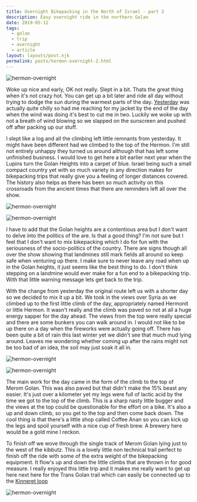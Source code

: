```yaml
---
title: Overnight Bikepacking in the North of Israel - part 2
description: Easy overnight ride in the northern Golan
date: 2019-05-12
tags:
  - golan
  - trip
  - overnight
  - article
layout: layouts/post.njk
permalink: posts/hermon-overnight-2.html
---
```


![hermon-overnight](https://res.cloudinary.com/bikepacking/image/upload/f_auto,q_auto,c_scale,w_1024,dpr_auto/v1565167838/20190504_082807_fd8qdw.jpg)

Woke up nice and early, OK not really. Slept in a bit. Thats the great thing when it's not crazy hot. You can get up a bit later and ride all day without trying to dodge the sun during the warmest parts of the day. [Yesterday](/posts/20190504-hermon-overnight-p1) was actually quite chilly so had me reaching for my jacket by the end of the day when the wind was doing it's best to cut me in two. Luckily we woke up with not a breath of wind blowing so we slapped on the sunscreen and pushed off after packing up our stuff.

I slept like a log and all the climbing left little remnants from yesterday. It might have been different had we climbed to the top of the Hermon. I'm still not entirely unhappy they turned us around although that has left some unfinished business. I would love to get here a bit earlier next year when the Lupins turn the Golan Heights into a carpet of blue. Israel being such a small compact country yet with so much variety in any direction makes for bikepacking trips that really give you a feeling of longer distances covered. The history also helps as there has been so much activity on this crossroads from the ancient times that there are reminders left all over the show.

![hermon-overnight](https://res.cloudinary.com/bikepacking/image/upload/f_auto,q_auto,c_scale,w_1024,dpr_auto/v1565167836/20190504_083919_ksftqw.jpg)

![hermon-overnight](https://res.cloudinary.com/bikepacking/image/upload/f_auto,q_auto,c_scale,w_1024,dpr_auto/v1565167835/20190504_090358_pa4shk.jpg)

I have to add that the Golan heights are a contentious area but I don't want to delve into the politics of the are. Is that a good thing? I'm not sure but I feel that I don't want to mix bikepacking which I do for fun with the seriousness of the socio-politics of the country. There are signs though all over the show showing that landmines still mark fields all around so keep safe when venturing up there. I make sure to never leave any road when up in the Golan heights, it just seems like the best thing to do. I don't think stepping on a landmine would ever make for a fun end to a bikepacking trip. With that little warning message lets get back to the trip.

With the change from yesterday the original route left us with a shorter day so we decided to mix it up a bit. We took in the views over Syria as we climbed up to the first little climb of the day, appropriately named Hermonit or little Hermon. It wasn't really and the climb was paved so not at all a huge energy sapper for the day ahead. The views from the top were really special and there are some bunkers you can walk around in. I would not like to be up there on a day when the fireworks were actually going off. There has been quite a bit of rain this last winter yet we didn't see that much mud lying around. Leaves me wondering whether coming up after the rains might not be too bad of an idea, the soil may just soak it all in.

![hermon-overnight](https://res.cloudinary.com/bikepacking/image/upload/f_auto,q_auto,c_scale,w_1024,dpr_auto/v1565167832/IMG-20190504-WA0069_kkz4pr.jpg)

![hermon-overnight](https://res.cloudinary.com/bikepacking/image/upload/f_auto,q_auto,c_scale,w_1024,dpr_auto/v1565167810/20190504_110852_fpozwa.jpg)

The main work for the day came in the form of the climb to the top of Merom Golan. This was also paved but that didn't make the 15% beast any easier. It's just over a kilometer yet my legs were full of lactic acid by the time we got to the top of the climb. This is a sharp nasty little bugger and the views at the top could be questionable for the effort on a bike. It's also a up and down climb, so you get to the top and then come back down. The cool thing is that there's a little shop called Coffee Anan so you can kick up the legs and spoil yourself with a nice cup of fresh brew. A brewery here would be a gold mine I reckon.

To finish off we wove through the single track of Merom Golan lying just to the west of the kibbutz. This is a lovely little non technical trail perfect to finish off the ride with some of the extra weight of the bikepacking equipment. It flow's up and down the little climbs that are thrown in for good measure. I really enjoyed this little trip and it makes me really want to get up here next here for the Trans Golan trail which can easily be connected up to the [Kinneret loop](/posts/20171225-sea-of-galilee-trip)

![hermon-overnight](https://res.cloudinary.com/bikepacking/image/upload/f_auto,q_auto,c_scale,w_1024,dpr_auto/v1565167809/20190504_121004_lmfk4w.jpg)
